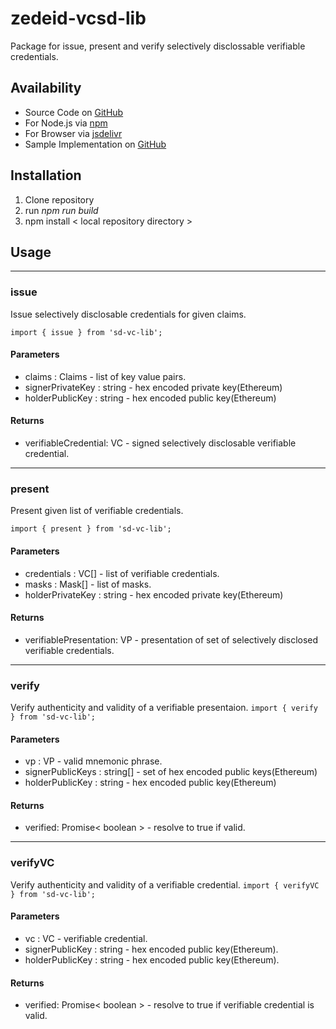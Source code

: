 # zedeid-vcsd-lib

Package for issue, present and verify selectively disclossable verifiable credentials.

## Availability
- Source Code on [GitHub](https://github.com/RadicalLedger/zedeid-vcsd-lib)
- For Node.js via [npm](https://www.npmjs.com/package/@zedeid-sdk/sd-vc-lib)
- For Browser via [jsdelivr](https://cdn.jsdelivr.net/npm/@zedeid-sdk/sd-vc-lib/dist/browser/zedeid-vcsd.js)
- Sample Implementation on [GitHub](https://github.com/RadicalLedger/vcsd-lib-sample)

## Installation

1. Clone repository
2. run *npm run build* 
3. npm install < local repository directory >

## Usage
---
### issue
Issue selectively disclosable credentials for given claims.

```import { issue } from 'sd-vc-lib';```

#### Parameters
- claims : Claims - list of key value pairs.
- signerPrivateKey : string - hex encoded private key(Ethereum)
- holderPublicKey : string - hex encoded public key(Ethereum)

#### Returns
- verifiableCredential: VC - signed selectively disclosable verifiable credential.

---
### present
Present given list of verifiable credentials.

```import { present } from 'sd-vc-lib';```

#### Parameters
- credentials : VC[] - list of verifiable credentials.
- masks : Mask[] - list of masks.
- holderPrivateKey : string - hex encoded private key(Ethereum)

#### Returns
- verifiablePresentation: VP - presentation of set of selectively disclosed verifiable credentials.

---
### verify
Verify authenticity and validity of a verifiable presentaion.
```import { verify } from 'sd-vc-lib';```

#### Parameters

- vp : VP - valid mnemonic phrase.
- signerPublicKeys : string[] - set of hex encoded public keys(Ethereum)
- holderPublicKey : string - hex encoded public key(Ethereum)

#### Returns
- verified: Promise< boolean > - resolve to true if valid.

---
### verifyVC
Verify authenticity and validity of a verifiable credential.
```import { verifyVC } from 'sd-vc-lib';```

#### Parameters
- vc : VC - verifiable credential.
- signerPublicKey : string - hex encoded public key(Ethereum).
- holderPublicKey : string - hex encoded public key(Ethereum).

#### Returns
- verified: Promise< boolean > - resolve to true if verifiable credential is valid.